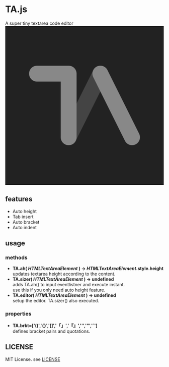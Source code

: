 # TA.js
A super tiny textarea code editor  
![](img/icon.svg)
## features
- Auto height
- Tab insert
- Auto bracket
- Auto indent
## usage
### methods
- **TA.ah( *HTMLTextAreaElement* ) -> *HTMLTextAreaElement*.style.height**  
	updates textarea height according to the content.
- **TA.sizer( *HTMLTextAreaElement* ) -> undefined**  
	adds TA.ah() to input eventlistner and execute instant.  
	use this if you only need auto height feature. 
- **TA.editor( *HTMLTextAreaElement* ) -> undefined**  
	setup the editor. TA.sizer() also executed.
### properties
- **TA.brkt=['()','{}','[]','「」','『』','\'','"','`']**  
	defines bracket pairs and quotations.
## LICENSE
MIT License. see [LICENSE](LICENSE)  
